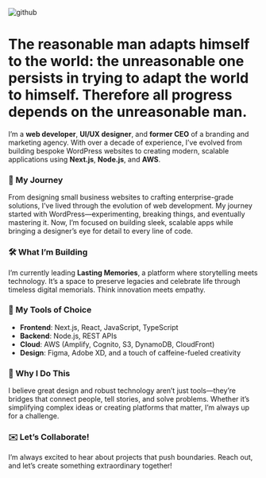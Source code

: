 ![github](https://github.com/user-attachments/assets/d9b782a7-afc6-4a3f-b81d-b2d48a9c8c72)

# The reasonable man adapts himself to the world: the unreasonable one persists in trying to adapt the world to himself. Therefore all progress depends on the unreasonable man. 

I’m a **web developer**, **UI/UX designer**, and **former CEO** of a branding and marketing agency. With over a decade of experience, I’ve evolved from building bespoke WordPress websites to creating modern, scalable applications using **Next.js**, **Node.js**, and **AWS**.  

### 🚀 My Journey  
From designing small business websites to crafting enterprise-grade solutions, I’ve lived through the evolution of web development. My journey started with WordPress—experimenting, breaking things, and eventually mastering it. Now, I’m focused on building sleek, scalable apps while bringing a designer’s eye for detail to every line of code.

### 🛠 What I’m Building  
I’m currently leading **Lasting Memories**, a platform where storytelling meets technology. It’s a space to preserve legacies and celebrate life through timeless digital memorials. Think innovation meets empathy.

### 🔧 My Tools of Choice  
- **Frontend**: Next.js, React, JavaScript, TypeScript  
- **Backend**: Node.js, REST APIs  
- **Cloud**: AWS (Amplify, Cognito, S3, DynamoDB, CloudFront)  
- **Design**: Figma, Adobe XD, and a touch of caffeine-fueled creativity  

### 🌟 Why I Do This  
I believe great design and robust technology aren’t just tools—they’re bridges that connect people, tell stories, and solve problems. Whether it’s simplifying complex ideas or creating platforms that matter, I’m always up for a challenge.  

### ✉️ Let’s Collaborate!  
I’m always excited to hear about projects that push boundaries. Reach out, and let’s create something extraordinary together!
